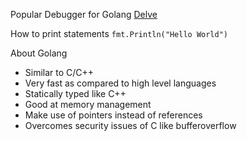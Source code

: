 Popular Debugger for Golang [Delve](https://github.com/go-delve/delve)

How to print statements
```fmt.Println("Hello World")```


About Golang

- Similar to C/C++
- Very fast as compared to high level languages
- Statically typed like C++
- Good at memory management
- Make use of pointers instead of references
- Overcomes security issues of C like bufferoverflow